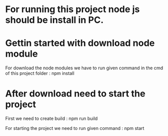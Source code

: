 # For running this project node js should be install in PC.

# Gettin started with download node module 

For download the node modules we have to run given command in the cmd of this project folder : npm install

# After download need to start the project

First we need to create build : npm run build

For starting the project we need to run given command : npm start
